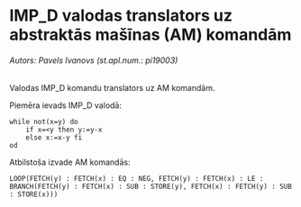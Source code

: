 # IMP_D valodas translators uz abstraktās mašīnas (AM) komandām
###### Autors: Pavels Ivanovs (st.apl.num.: pi19003)

Valodas IMP_D komandu translators uz AM komandām.

Piemēra ievads IMP_D valodā:
```text
while not(x=y) do 
    if x=<y then y:=y-x 
    else x:=x-y fi 
od
```
Atbilstoša izvade AM komandās:
```text
LOOP(FETCH(y) : FETCH(x) : EQ : NEG, FETCH(y) : FETCH(x) : LE : BRANCH(FETCH(y) : FETCH(x) : SUB : STORE(y), FETCH(x) : FETCH(y) : SUB : STORE(x)))
```